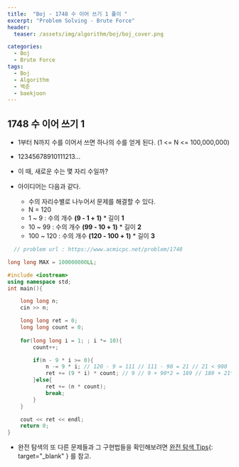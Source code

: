 ```yaml
---
title:  "Boj - 1748 수 이어 쓰기 1 풀이 "
excerpt: "Problem Solving - Brute Force"
header:
  teaser: /assets/img/algorithm/boj/boj_cover.png

categories:
  - Boj
  - Brute Force
tags:
  - Boj
  - Algorithm
  - 백준
  - baekjoon
---
```

## 1748 수 이어 쓰기 1

- 1부터 N까지 수를 이어서 쓰면 하나의 수를 얻게 된다. (1 <= N <= 100,000,000)
- 12345678910111213...
- 이 때, 새로운 수는 몇 자리 수일까?

- 아이디어는 다음과 같다.
  - 수의 자리수별로 나누어서 문제를 해결할 수 있다.
  - N = 120
  - 1 ~ 9 : 수의 개수 __(9 - 1 + 1)__ * 길이 __1__
  - 10 ~ 99 : 수의 개수 __(99 - 10 + 1)__ * 길이 __2__
  - 100 ~ 120 : 수의 개수 __(120 - 100 + 1)__ * 길이 __3__

```cpp
  // problem url : https://www.acmicpc.net/problem/1748

long long MAX = 100000000LL;

#include <iostream>
using namespace std;
int main(){

    long long n;
    cin >> n;

    long long ret = 0;
    long long count = 0;
    
    for(long long i = 1; ; i *= 10){
        count++;

        if(n - 9 * i >= 0){
            n -= 9 * i; // 120 - 9 = 111 // 111 - 90 = 21 // 21 < 900
            ret += (9 * i) * count; // 9 // 9 + 90*2 = 189 // 189 + 21*3 = 252
        }else{
            ret += (n * count);
            break;
        }
    }

    cout << ret << endl;
    return 0;
}
```

- 완전 탐색의 또 다른 문제들과 그 구현법들을 확인해보려면 [완전 탐색 Tips](https://hyunjae-lee.github.io/problem%20solving/bruteforce/){: target="_blank" } 를 참고.

